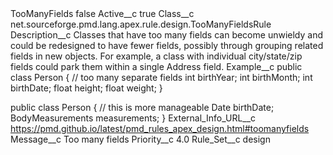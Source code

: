 <?xml version="1.0" encoding="UTF-8"?>
<CustomMetadata xmlns="http://soap.sforce.com/2006/04/metadata" xmlns:xsi="http://www.w3.org/2001/XMLSchema-instance" xmlns:xsd="http://www.w3.org/2001/XMLSchema">
    <label>TooManyFields</label>
    <protected>false</protected>
    <values>
        <field>Active__c</field>
        <value xsi:type="xsd:boolean">true</value>
    </values>
    <values>
        <field>Class__c</field>
        <value xsi:type="xsd:string">net.sourceforge.pmd.lang.apex.rule.design.TooManyFieldsRule</value>
    </values>
    <values>
        <field>Description__c</field>
        <value xsi:type="xsd:string">Classes that have too many fields can become unwieldy and could be redesigned to have fewer fields, possibly through grouping related fields in new objects. For example, a class with individual city/state/zip fields could park them within a single Address field.</value>
    </values>
    <values>
        <field>Example__c</field>
        <value xsi:type="xsd:string">public class Person {
    // too many separate fields
    int birthYear;
    int birthMonth;
    int birthDate;
    float height;
    float weight;
}

public class Person {
    // this is more manageable
    Date birthDate;
    BodyMeasurements measurements;
}</value>
    </values>
    <values>
        <field>External_Info_URL__c</field>
        <value xsi:type="xsd:string">https://pmd.github.io/latest/pmd_rules_apex_design.html#toomanyfields</value>
    </values>
    <values>
        <field>Message__c</field>
        <value xsi:type="xsd:string">Too many fields</value>
    </values>
    <values>
        <field>Priority__c</field>
        <value xsi:type="xsd:double">4.0</value>
    </values>
    <values>
        <field>Rule_Set__c</field>
        <value xsi:type="xsd:string">design</value>
    </values>
</CustomMetadata>
